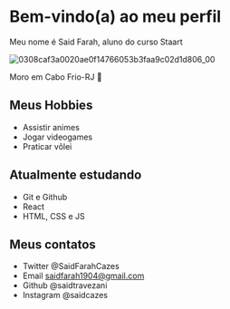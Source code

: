 # Bem-vindo(a) ao meu perfil

Meu nome é Said Farah, aluno do curso Staart

![0308caf3a0020ae0f14766053b3faa9c02d1d806_00](https://user-images.githubusercontent.com/111886422/195371925-a2dcecfb-0002-4b17-bde0-df5d06a6552a.gif)

Moro em Cabo Frio-RJ 🚩
## Meus Hobbies

- Assistir animes
- Jogar videogames
- Praticar vôlei

## Atualmente estudando

- Git e Github
- React
- HTML, CSS e JS

## Meus contatos

- Twitter @SaidFarahCazes
- Email saidfarah1904@gmail.com
- Github @saidtravezani
- Instagram @saidcazes
